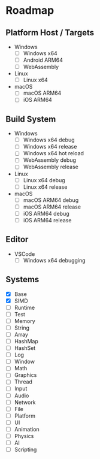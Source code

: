 # Roadmap

## Platform Host / Targets

- Windows
  - [ ] Windows x64
  - [ ] Android ARM64
  - [ ] WebAssembly
- Linux
  - [ ] Linux x64
- macOS
  - [ ] macOS ARM64
  - [ ] iOS ARM64

## Build System

- Windows
  - [ ] Windows x64 debug
  - [ ] Windows x64 release
  - [ ] Windows x64 hot reload
  - [ ] WebAssembly debug
  - [ ] WebAssembly release
- Linux
  - [ ] Linux x64 debug
  - [ ] Linux x64 release
- macOS
  - [ ] macOS ARM64 debug
  - [ ] macOS ARM64 release
  - [ ] iOS ARM64 debug
  - [ ] iOS ARM64 release

## Editor

- VSCode
  - [ ] Windows x64 debugging

## Systems

- [x] Base
- [x] SIMD
- [ ] Runtime
- [ ] Test
- [ ] Memory
- [ ] String
- [ ] Array
- [ ] HashMap
- [ ] HashSet
- [ ] Log
- [ ] Window
- [ ] Math
- [ ] Graphics
- [ ] Thread
- [ ] Input
- [ ] Audio
- [ ] Network
- [ ] File
- [ ] Platform
- [ ] UI
- [ ] Animation
- [ ] Physics
- [ ] AI
- [ ] Scripting
